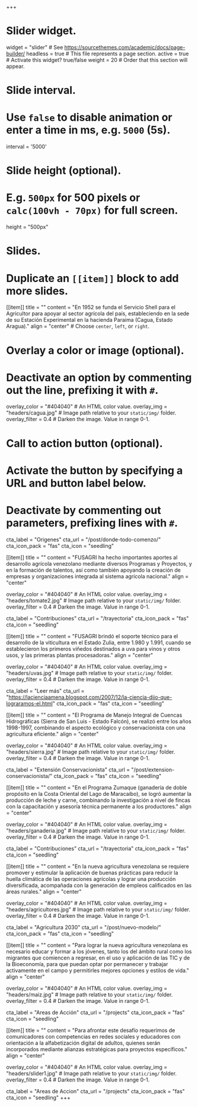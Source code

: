 +++
# Slider widget.
widget = "slider"  # See https://sourcethemes.com/academic/docs/page-builder/
headless = true  # This file represents a page section.
active = true  # Activate this widget? true/false
weight = 20  # Order that this section will appear.

# Slide interval.
# Use `false` to disable animation or enter a time in ms, e.g. `5000` (5s).
interval = '5000'

# Slide height (optional).
# E.g. `500px` for 500 pixels or `calc(100vh - 70px)` for full screen.
height = "500px"

# Slides.
# Duplicate an `[[item]]` block to add more slides.
[[item]]
  title = ""
  content = "En 1952 se funda el Servicio Shell para el Agricultor para apoyar al sector agrícola del país, estableciendo en la sede de su Estación Experimental en la hacienda Paraima (Cagua, Estado Aragua)."
  align = "center"  # Choose `center`, `left`, or `right`.

  # Overlay a color or image (optional).
  #   Deactivate an option by commenting out the line, prefixing it with `#`.
  overlay_color = "#404040"  # An HTML color value.
  overlay_img = "headers/cagua.jpg"  # Image path relative to your `static/img/` folder.
  overlay_filter = 0.4  # Darken the image. Value in range 0-1.

  # Call to action button (optional).
  #   Activate the button by specifying a URL and button label below.
  #   Deactivate by commenting out parameters, prefixing lines with `#`.
  cta_label = "Origenes"
  cta_url = "/post/donde-todo-comenzo/"
  cta_icon_pack = "fas"
  cta_icon = "seedling"

[[item]]
  title = ""
  content = "FUSAGRI ha hecho importantes aportes al desarrollo agrícola venezolano mediante diversos Programas y Proyectos, y en la formación de talentos,  así como también apoyando la creación de empresas y organizaciones integrada al sistema agrícola nacional."
  align = "center"

  overlay_color = "#404040"  # An HTML color value.
  overlay_img = "headers/tomate2.jpg"  # Image path relative to your `static/img/` folder.
  overlay_filter = 0.4  # Darken the image. Value in range 0-1.

  cta_label = "Contribuciones"
  cta_url = "/trayectoria"
  cta_icon_pack = "fas"
  cta_icon = "seedling"

[[item]]
  title = ""
  content = "FUSAGRI brindó el soporte técnico para el desarrollo de la viticultura en el Estado Zulia, entre 1.980 y 1.991, cuando se establecieron los primeros viñedos destinados a uva para vinos y otros usos, y las primeras plantas procesadoras."
  align = "center"

  overlay_color = "#404040"  # An HTML color value.
  overlay_img = "headers/uvas.jpg"  # Image path relative to your `static/img/` folder.
  overlay_filter = 0.4  # Darken the image. Value in range 0-1.
  
  cta_label = "Leer más"
  cta_url = "https://lacienciaamena.blogspot.com/2007/12/la-ciencia-dijo-que-lograramos-el.html"
  cta_icon_pack = "fas"
  cta_icon = "seedling"
  
[[item]]
  title = ""
  content = "El Programa de Manejo Integral de Cuencas Hidrográficas (Sierra de San Luis - Estado Falcón), se realizó entre los años 1998-1997, combinando el aspecto ecológico y conservacionista con una agricultura eficiente."
  align = "center"

  overlay_color = "#404040"  # An HTML color value.
  overlay_img = "headers/sierra.jpg"  # Image path relative to your `static/img/` folder.
  overlay_filter = 0.4  # Darken the image. Value in range 0-1.

  cta_label = "Extensión Conservacionista"
  cta_url = "/post/extension-conservacionista/"
  cta_icon_pack = "fas"
  cta_icon = "seedling"

[[item]]
 title = ""
  content = "En el Programa Zumaque (ganadería de doble propósito en la Costa Oriental del Lago de Maracaibo), se logró aumentar la producción de leche y carne, combinando la investigación a nivel de fincas con la capacitación y asesoría técnica permanente a los productores."
  align = "center"

  overlay_color = "#404040"  # An HTML color value.
  overlay_img = "headers/ganaderia.jpg"  # Image path relative to your `static/img/` folder.
  overlay_filter = 0.4  # Darken the image. Value in range 0-1.

  cta_label = "Contribuciones"
  cta_url = "/trayectoria"
  cta_icon_pack = "fas"
  cta_icon = "seedling"
 
  
[[item]]
  title = ""
  content = "En la nueva agricultura venezolana se requiere promover y estimular la aplicación de buenas prácticas para reducir la huella climática de las operaciones agrícolas y lograr una producción diversificada, acompañada con la generación de empleos calificados en las áreas rurales."
  align = "center"

  overlay_color = "#404040"  # An HTML color value.
  overlay_img = "headers/agricultores.jpg"  # Image path relative to your `static/img/` folder.
  overlay_filter = 0.4  # Darken the image. Value in range 0-1.

  cta_label = "Agricultura 2030"
  cta_url = "/post/nuevo-modelo/"
  cta_icon_pack = "fas"
  cta_icon = "seedling"
  
[[item]]
  title = ""
  content = "Para lograr la nueva agricultura venezolana es necesario educar y formar a los jóvenes, tanto los del ámbito rural como los migrantes que comiencen a regresar, en el uso y aplicación de las TIC y de la Bioeconomía, para que puedan optar por permanecer y trabajar activamente en el campo y permitirles mejores opciones y estilos de vida."
  align = "center"

  overlay_color = "#404040"  # An HTML color value.
  overlay_img = "headers/maiz.jpg"  # Image path relative to your `static/img/` folder.
  overlay_filter = 0.4  # Darken the image. Value in range 0-1.

  cta_label = "Areas de Acción"
  cta_url = "/projects"
  cta_icon_pack = "fas"
  cta_icon = "seedling"

[[item]]
  title = ""
  content = "Para afrontar este desafío requerimos de comunicadores con competencias en redes sociales y educadores con orientación a la alfabetización digital de adultos, quienes serán incorporados mediante alianzas estratégicas para proyectos específicos."
  align = "center"

  overlay_color = "#404040"  # An HTML color value.
  overlay_img = "headers/slider1.jpg"  # Image path relative to your `static/img/` folder.
  overlay_filter = 0.4  # Darken the image. Value in range 0-1.

  cta_label = "Areas de Accion"
  cta_url = "/projects"
  cta_icon_pack = "fas"
  cta_icon = "seedling"
+++